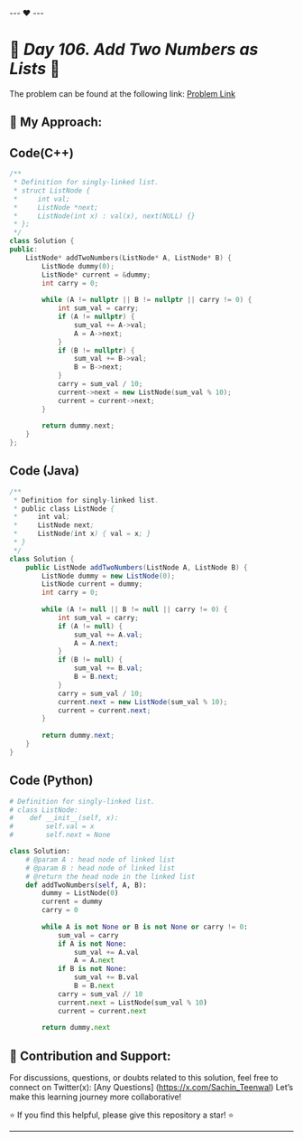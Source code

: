 --- ❤️ ---

# 🚀 _Day 106. Add Two Numbers as Lists_ 🧠


The problem can be found at the following link: [Problem Link](https://www.interviewbit.com/problems/add-two-numbers-as-lists/)

## 🎯 **My Approach:**


## Code(C++)
```cpp
/**
 * Definition for singly-linked list.
 * struct ListNode {
 *     int val;
 *     ListNode *next;
 *     ListNode(int x) : val(x), next(NULL) {}
 * };
 */
class Solution {
public:
    ListNode* addTwoNumbers(ListNode* A, ListNode* B) {
        ListNode dummy(0);
        ListNode* current = &dummy;
        int carry = 0;
        
        while (A != nullptr || B != nullptr || carry != 0) {
            int sum_val = carry;
            if (A != nullptr) {
                sum_val += A->val;
                A = A->next;
            }
            if (B != nullptr) {
                sum_val += B->val;
                B = B->next;
            }
            carry = sum_val / 10;
            current->next = new ListNode(sum_val % 10);
            current = current->next;
        }
        
        return dummy.next;
    }
};
```

## Code (Java)

```java
/**
 * Definition for singly-linked list.
 * public class ListNode {
 *     int val;
 *     ListNode next;
 *     ListNode(int x) { val = x; }
 * }
 */
class Solution {
    public ListNode addTwoNumbers(ListNode A, ListNode B) {
        ListNode dummy = new ListNode(0);
        ListNode current = dummy;
        int carry = 0;
        
        while (A != null || B != null || carry != 0) {
            int sum_val = carry;
            if (A != null) {
                sum_val += A.val;
                A = A.next;
            }
            if (B != null) {
                sum_val += B.val;
                B = B.next;
            }
            carry = sum_val / 10;
            current.next = new ListNode(sum_val % 10);
            current = current.next;
        }
        
        return dummy.next;
    }
}
```

## Code (Python)

```python
# Definition for singly-linked list.
# class ListNode:
#    def __init__(self, x):
#        self.val = x
#        self.next = None

class Solution:
    # @param A : head node of linked list
    # @param B : head node of linked list
    # @return the head node in the linked list
    def addTwoNumbers(self, A, B):
        dummy = ListNode(0)
        current = dummy
        carry = 0
        
        while A is not None or B is not None or carry != 0:
            sum_val = carry
            if A is not None:
                sum_val += A.val
                A = A.next
            if B is not None:
                sum_val += B.val
                B = B.next
            carry = sum_val // 10
            current.next = ListNode(sum_val % 10)
            current = current.next
        
        return dummy.next
```



## 🎯 **Contribution and Support:**

For discussions, questions, or doubts related to this solution, feel free to connect on Twitter(x): [Any Questions] (https://x.com/Sachin_Teenwal) Let’s make this learning journey more collaborative!

⭐ If you find this helpful, please give this repository a star! ⭐

---
